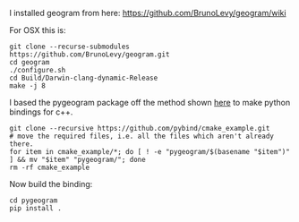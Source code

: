 
I installed geogram from here: https://github.com/BrunoLevy/geogram/wiki

For OSX this is:
```
git clone --recurse-submodules https://github.com/BrunoLevy/geogram.git
cd geogram
./configure.sh
cd Build/Darwin-clang-dynamic-Release
make -j 8
```

I based the pygeogram package off the method shown [here](https://github.com/pybind/cmake_example) to make python bindings for
c++.
```
git clone --recursive https://github.com/pybind/cmake_example.git
# move the required files, i.e. all the files which aren't already there.
for item in cmake_example/*; do [ ! -e "pygeogram/$(basename "$item")" ] && mv "$item" "pygeogram/"; done
rm -rf cmake_example
```

Now build the binding:
```
cd pygeogram
pip install .
```